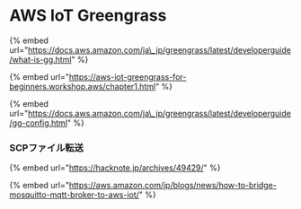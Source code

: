 # AWS IoT Greengrass



{% embed url="https://docs.aws.amazon.com/ja\_jp/greengrass/latest/developerguide/what-is-gg.html" %}

{% embed url="https://aws-iot-greengrass-for-beginners.workshop.aws/chapter1.html" %}

{% embed url="https://docs.aws.amazon.com/ja\_jp/greengrass/latest/developerguide/gg-config.html" %}



### SCPファイル転送

{% embed url="https://hacknote.jp/archives/49429/" %}

{% embed url="https://aws.amazon.com/jp/blogs/news/how-to-bridge-mosquitto-mqtt-broker-to-aws-iot/" %}





